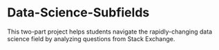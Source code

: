 # Data-Science-Subfields

This two-part project helps students navigate the rapidly-changing data science field by analyzing questions from Stack Exchange.

